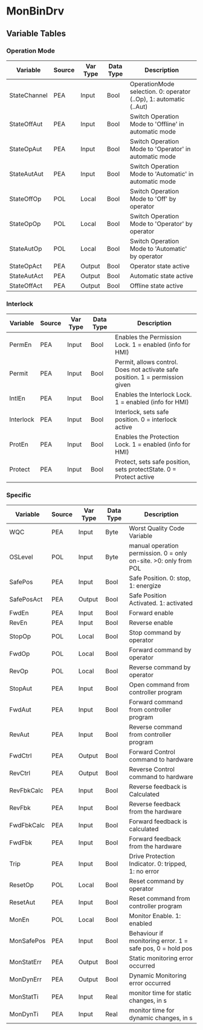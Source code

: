 # MonBinDrv

## Variable Tables

### Operation Mode

| Variable     | Source | Var Type | Data Type | Description                                                       | 
| ------------ | ------ | -------- | --------- | ----------------------------------------------------------------- | 
| StateChannel | PEA    | Input    | Bool      | OperationMode selection. 0: operator (..Op), 1: automatic (..Aut) | 
| StateOffAut  | PEA    | Input    | Bool      | Switch Operation Mode to 'Offline' in automatic mode              | 
| StateOpAut   | PEA    | Input    | Bool      | Switch Operation Mode to 'Operator' in automatic mode             | 
| StateAutAut  | PEA    | Input    | Bool      | Switch Operation Mode to 'Automatic' in automatic mode            | 
| StateOffOp   | POL    | Local    | Bool      | Switch Operation Mode to 'Off' by operator                        | 
| StateOpOp    | POL    | Local    | Bool      | Switch Operation Mode to 'Operator' by operator                   | 
| StateAutOp   | POL    | Local    | Bool      | Switch Operation Mode to 'Automatic' by operator                  | 
| StateOpAct   | PEA    | Output   | Bool      | Operator state active                                             | 
| StateAutAct  | PEA    | Output   | Bool      | Automatic state active                                            | 
| StateOffAct  | PEA    | Output   | Bool      | Offline state active                                              | 

### Interlock

| Variable  | Source | Var Type | Data Type | Description                                                                   | 
| --------- | ------ | -------- | --------- | ----------------------------------------------------------------------------- | 
| PermEn    | PEA    | Input    | Bool      | Enables the Permission Lock. 1 = enabled (info for HMI)                       | 
| Permit    | PEA    | Input    | Bool      | Permit, allows control. Does not activate safe position. 1 = permission given | 
| IntlEn    | PEA    | Input    | Bool      | Enables the Interlock Lock. 1 = enabled (info for HMI)                        | 
| Interlock | PEA    | Input    | Bool      | Interlock, sets safe position. 0 = interlock active                           | 
| ProtEn    | PEA    | Input    | Bool      | Enables the Protection Lock. 1 = enabled (info for HMI)                       | 
| Protect   | PEA    | Input    | Bool      | Protect, sets safe position, sets protectState. 0 = Protect active            | 

### Specific

| Variable   | Source | Var Type | Data Type | Description                                                      | 
| ---------- | ------ | -------- | --------- | ---------------------------------------------------------------- | 
| WQC        | PEA    | Input    | Byte      | Worst Quality Code Variable                                      | 
| OSLevel    | POL    | Input    | Byte      | manual operation permission. 0 = only on-site. >0: only from POL | 
| SafePos    | PEA    | Input    | Bool      | Safe Position. 0: stop, 1: energize                              | 
| SafePosAct | PEA    | Output   | Bool      | Safe Position Activated. 1: activated                            | 
| FwdEn      | PEA    | Input    | Bool      | Forward enable                                                   | 
| RevEn      | PEA    | Input    | Bool      | Reverse enable                                                   | 
| StopOp     | POL    | Local    | Bool      | Stop command by operator                                         | 
| FwdOp      | POL    | Local    | Bool      | Forward command by operator                                      | 
| RevOp      | POL    | Local    | Bool      | Reverse command by operator                                      | 
| StopAut    | PEA    | Input    | Bool      | Open command from controller program                             | 
| FwdAut     | PEA    | Input    | Bool      | Forward command from controller program                          | 
| RevAut     | PEA    | Input    | Bool      | Reverse command from controller program                          | 
| FwdCtrl    | PEA    | Output   | Bool      | Forward Control command to hardware                              | 
| RevCtrl    | PEA    | Output   | Bool      | Reverse Control command to hardware                              | 
| RevFbkCalc | PEA    | Input    | Bool      | Reverse feedback is Calculated                                   | 
| RevFbk     | PEA    | Input    | Bool      | Reverse feedback from the hardware                               | 
| FwdFbkCalc | PEA    | Input    | Bool      | Forward feedback is calculated                                   | 
| FwdFbk     | PEA    | Input    | Bool      | Forward feedback from the hardware                               | 
| Trip       | PEA    | Input    | Bool      | Drive Protection Indicator. 0: tripped, 1: no error              | 
| ResetOp    | POL    | Local    | Bool      | Reset command by operator                                        | 
| ResetAut   | PEA    | Input    | Bool      | Reset command from controller program                            | 
| MonEn      | POL    | Local    | Bool      | Monitor Enable. 1: enabled                                       | 
| MonSafePos | PEA    | Input    | Bool      | Behaviour if monitoring error. 1 = safe pos, 0 = hold pos        | 
| MonStatErr | PEA    | Output   | Bool      | Static monitoring error occurred                                 | 
| MonDynErr  | PEA    | Output   | Bool      | Dynamic Monitoring error occurred                                | 
| MonStatTi  | PEA    | Input    | Real      | monitor time for static changes, in s                            | 
| MonDynTi   | PEA    | Input    | Real      | monitor time for dynamic changes, in s                           | 


